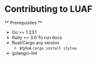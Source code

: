 # Contributing to LUAF

** Prerequisites **
- Go >= 1.23.1
- Ruby >= 3.0 To run docs
- Rust/Cargo any version
  - stylua `cargo install stylua`
- golangci-lint
